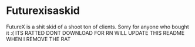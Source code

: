 # Futurexisaskid
FutureX is a shit skid of a shoot ton of clients. Sorry for anyone who bought it :(
ITS RATTED DONT DOWNLOAD FOR RN
WILL UPDATE THIS README WHEN I REMOVE THE RAT
